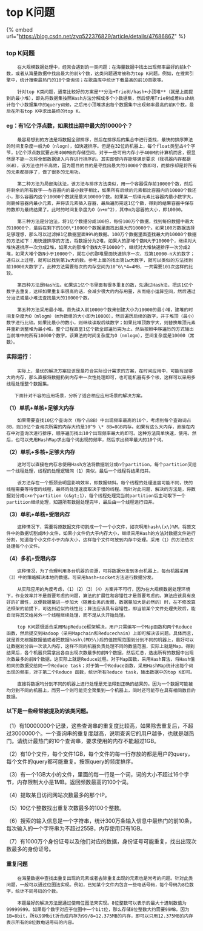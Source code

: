 # top K问题

{% embed url="https://blog.csdn.net/zyq522376829/article/details/47686867" %}

### top K问题

        在大规模数据处理中，经常会遇到的一类问题：在海量数据中找出出现频率最好的前k个数，或者从海量数据中找出最大的前k个数，这类问题通常被称为top K问题。例如，在搜索引擎中，统计搜索最热门的10个查询词；在歌曲库中统计下载最高的前10首歌等。

        针对top K类问题，通常比较好的方案是**分治+Trie树/hash+小顶堆**（就是上面提到的最小堆），即先将数据集按照Hash方法分解成多个小数据集，然后使用Trie树或着Hash统计每个小数据集中的query词频，之后用小顶堆求出每个数据集中出现频率最高的前K个数，最后在所有top K中求出最终的top K。

#### eg：有1亿个浮点数，如果找出期中最大的10000个？

        最容易想到的方法是将数据全部排序，然后在排序后的集合中进行查找，最快的排序算法的时间复杂度一般为O（nlogn），如快速排序。但是在32位的机器上，每个float类型占4个字节，1亿个浮点数就要占用400MB的存储空间，对于一些可用内存小于400M的计算机而言，很显然是不能一次将全部数据读入内存进行排序的。其实即使内存能够满足要求（我机器内存都是8GB），该方法也并不高效，因为题目的目的是寻找出最大的10000个数即可，而排序却是将所有的元素都排序了，做了很多的无用功。

        第二种方法为局部淘汰法，该方法与排序方法类似，用一个容器保存前10000个数，然后将剩余的所有数字——与容器内的最小数字相比，如果所有后续的元素都比容器内的10000个数还小，那么容器内这个10000个数就是最大10000个数。如果某一后续元素比容器内最小数字大，则删掉容器内最小元素，并将该元素插入容器，最后遍历完这1亿个数，得到的结果容器中保存的数即为最终结果了。此时的时间复杂度为O（n+m^2），其中m为容器的大小，即10000。

        第三种方法是分治法，将1亿个数据分成100份，每份100万个数据，找到每份数据中最大的10000个，最后在剩下的100\*10000个数据里面找出最大的10000个。如果100万数据选择足够理想，那么可以过滤掉1亿数据里面99%的数据。100万个数据里面查找最大的10000个数据的方法如下：用快速排序的方法，将数据分为2堆，如果大的那堆个数N大于10000个，继续对大堆快速排序一次分成2堆，如果大的那堆个数N大于10000个，继续对大堆快速排序一次分成2堆，如果大堆个数N小于10000个，就在小的那堆里面快速排序一次，找第10000-n大的数字；递归以上过程，就可以找到第1w大的数。参考上面的找出第1w大数字，就可以类似的方法找到前10000大数字了。此种方法需要每次的内存空间为10^6\*4=4MB，一共需要101次这样的比较。

        第四种方法是Hash法。如果这1亿个书里面有很多重复的数，先通过Hash法，把这1亿个数字去重复，这样如果重复率很高的话，会减少很大的内存用量，从而缩小运算空间，然后通过分治法或最小堆法查找最大的10000个数。

        第五种方法采用最小堆。首先读入前10000个数来创建大小为10000的最小堆，建堆的时间复杂度为O（mlogm）（m为数组的大小即为10000），然后遍历后续的数字，并于堆顶（最小）数字进行比较。如果比最小的数小，则继续读取后续数字；如果比堆顶数字大，则替换堆顶元素并重新调整堆为最小堆。整个过程直至1亿个数全部遍历完为止。然后按照中序遍历的方式输出当前堆中的所有10000个数字。该算法的时间复杂度为O（nmlogm），空间复杂度是10000（常数）。

#### 实际运行：

        实际上，最优的解决方案应该是最符合实际设计需求的方案，在时间应用中，可能有足够大的内存，那么直接将数据扔到内存中一次性处理即可，也可能机器有多个核，这样可以采用多线程处理整个数据集。

       下面针对不容的应用场景，分析了适合相应应用场景的解决方案。

**（1）单机+单核+足够大内存**

        如果需要查找10亿个查询次（每个占8B）中出现频率最高的10个，考虑到每个查询词占8B，则10亿个查询次所需的内存大约是10^9 \* 8B=8GB内存。如果有这么大内存，直接在内存中对查询次进行排序，顺序遍历找出10个出现频率最大的即可。这种方法简单快速，使用。然后，也可以先用HashMap求出每个词出现的频率，然后求出频率最大的10个词。

**（2）单机+多核+足够大内存**

        这时可以直接在内存总使用Hash方法将数据划分成n个partition，每个partition交给一个线程处理，线程的处理逻辑同（1）类似，最后一个线程将结果归并。

        该方法存在一个瓶颈会明显影响效率，即数据倾斜。每个线程的处理速度可能不同，快的线程需要等待慢的线程，最终的处理速度取决于慢的线程。而针对此问题，解决的方法是，将数据划分成c×n个partition（c&gt;1），每个线程处理完当前partition后主动取下一个partition继续处理，知道所有数据处理完毕，最后由一个线程进行归并。

**（3）单机+单核+受限内存**

        这种情况下，需要将原数据文件切割成一个一个小文件，如次啊用hash\(x\)%M，将原文件中的数据切割成M小文件，如果小文件仍大于内存大小，继续采用Hash的方法对数据文件进行分割，知道每个小文件小于内存大小，这样每个文件可放到内存中处理。采用（1）的方法依次处理每个小文件。

**（4）多机+受限内存**

        这种情况，为了合理利用多台机器的资源，可将数据分发到多台机器上，每台机器采用（3）中的策略解决本地的数据。可采用hash+socket方法进行数据分发。

        从实际应用的角度考虑，（1）（2）（3）（4）方案并不可行，因为在大规模数据处理环境下，作业效率并不是首要考虑的问题，算法的扩展性和容错性才是首要考虑的。算法应该具有良好的扩展性，以便数据量进一步加大（随着业务的发展，数据量加大是必然的）时，在不修改算法框架的前提下，可达到近似的线性比；算法应该具有容错性，即当前某个文件处理失败后，能自动将其交给另外一个线程继续处理，而不是从头开始处理。  
  
        top K问题很适合采用MapReduce框架解决，用户只需编写一个Map函数和两个Reduce 函数，然后提交到Hadoop（采用Mapchain和Reducechain）上即可解决该问题。具体而言，就是首先根据数据值或者把数据hash\(MD5\)后的值按照范围划分到不同的机器上，最好可以让数据划分后一次读入内存，这样不同的机器负责处理不同的数值范围，实际上就是Map。得到结果后，各个机器只需拿出各自出现次数最多的前N个数据，然后汇总，选出所有的数据中出现次数最多的前N个数据，这实际上就是Reduce过程。对于Map函数，采用Hash算法，将Hash值相同的数据交给同一个Reduce task；对于第一个Reduce函数，采用HashMap统计出每个词出现的频率，对于第二个Reduce 函数，统计所有Reduce task，输出数据中的top K即可。  
  
        直接将数据均分到不同的机器上进行处理是无法得到正确的结果的。因为一个数据可能被均分到不同的机器上，而另一个则可能完全聚集到一个机器上，同时还可能存在具有相同数目的数据。  


#### 以下是一些经常被提及的该类问题。

（1）有10000000个记录，这些查询串的重复度比较高，如果除去重复后，不超过3000000个。一个查询串的重复度越高，说明查询它的用户越多，也就是越热门。请统计最热门的10个查询串，要求使用的内存不能超过1GB。  
  
（2）有10个文件，每个文件1GB，每个文件的每一行存放的都是用户的query，每个文件的query都可能重复。按照query的频度排序。  
  
（3）有一个1GB大小的文件，里面的每一行是一个词，词的大小不超过16个字节，内存限制大小是1MB。返回频数最高的100个词。  
  
（4）提取某日访问网站次数最多的那个IP。  
  
（5）10亿个整数找出重复次数最多的100个整数。  
  
（6）搜索的输入信息是一个字符串，统计300万条输入信息中最热门的前10条，每次输入的一个字符串为不超过255B，内存使用只有1GB。  
  
（7）有1000万个身份证号以及他们对应的数据，身份证号可能重复，找出出现次数最多的身份证号。  


#### 重复问题

        在海量数据中查找出重复出现的元素或者去除重复出现的元素也是常考的问题。针对此类问题，一般可以通过位图法实现。例如，已知某个文件内包含一些电话号码，每个号码为8位数字，统计不同号码的个数。  
  
        本题最好的解决方法是通过使用位图法来实现。8位整数可以表示的最大十进制数值为99999999。如果每个数字对应于位图中一个bit位，那么存储8位整数大约需要99MB。因为1B=8bit，所以99Mbit折合成内存为99/8=12.375MB的内存，即可以只用12.375MB的内存表示所有的8位数电话号码的内容。

